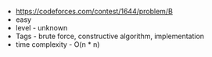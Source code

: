 * https://codeforces.com/contest/1644/problem/B
* easy
* level - unknown
* Tags - brute force, constructive algorithm, implementation
* time complexity - O(n * n)
